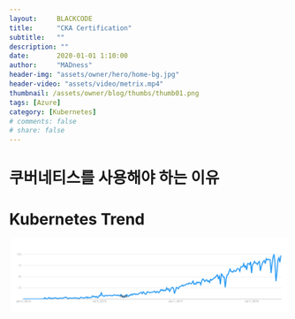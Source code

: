 ```yaml
---
layout:     BLACKCODE
title:      "CKA Certification"
subtitle:   ""
description: ""
date:       2020-01-01 1:10:00
author:     "MADness"
header-img: "assets/owner/hero/home-bg.jpg"
header-video: "assets/video/metrix.mp4"
thumbnail: /assets/owner/blog/thumbs/thumb01.png
tags: [Azure]
category: [Kubernetes]
# comments: false
# share: false
---
```

# 쿠버네티스를 사용해야 하는 이유

# Kubernetes Trend
![img](/assets/category/Kubernetes/2023/06/kubernetes_-_Explore_-_Google_Trends.png)